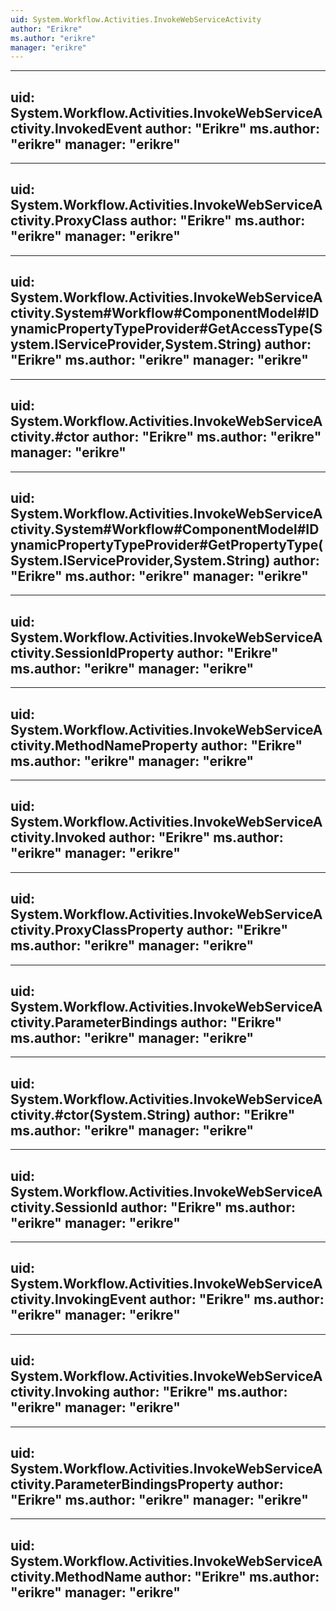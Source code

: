 ```yaml
---
uid: System.Workflow.Activities.InvokeWebServiceActivity
author: "Erikre"
ms.author: "erikre"
manager: "erikre"
---
```


---
uid: System.Workflow.Activities.InvokeWebServiceActivity.InvokedEvent
author: "Erikre"
ms.author: "erikre"
manager: "erikre"
---

---
uid: System.Workflow.Activities.InvokeWebServiceActivity.ProxyClass
author: "Erikre"
ms.author: "erikre"
manager: "erikre"
---

---
uid: System.Workflow.Activities.InvokeWebServiceActivity.System#Workflow#ComponentModel#IDynamicPropertyTypeProvider#GetAccessType(System.IServiceProvider,System.String)
author: "Erikre"
ms.author: "erikre"
manager: "erikre"
---

---
uid: System.Workflow.Activities.InvokeWebServiceActivity.#ctor
author: "Erikre"
ms.author: "erikre"
manager: "erikre"
---

---
uid: System.Workflow.Activities.InvokeWebServiceActivity.System#Workflow#ComponentModel#IDynamicPropertyTypeProvider#GetPropertyType(System.IServiceProvider,System.String)
author: "Erikre"
ms.author: "erikre"
manager: "erikre"
---

---
uid: System.Workflow.Activities.InvokeWebServiceActivity.SessionIdProperty
author: "Erikre"
ms.author: "erikre"
manager: "erikre"
---

---
uid: System.Workflow.Activities.InvokeWebServiceActivity.MethodNameProperty
author: "Erikre"
ms.author: "erikre"
manager: "erikre"
---

---
uid: System.Workflow.Activities.InvokeWebServiceActivity.Invoked
author: "Erikre"
ms.author: "erikre"
manager: "erikre"
---

---
uid: System.Workflow.Activities.InvokeWebServiceActivity.ProxyClassProperty
author: "Erikre"
ms.author: "erikre"
manager: "erikre"
---

---
uid: System.Workflow.Activities.InvokeWebServiceActivity.ParameterBindings
author: "Erikre"
ms.author: "erikre"
manager: "erikre"
---

---
uid: System.Workflow.Activities.InvokeWebServiceActivity.#ctor(System.String)
author: "Erikre"
ms.author: "erikre"
manager: "erikre"
---

---
uid: System.Workflow.Activities.InvokeWebServiceActivity.SessionId
author: "Erikre"
ms.author: "erikre"
manager: "erikre"
---

---
uid: System.Workflow.Activities.InvokeWebServiceActivity.InvokingEvent
author: "Erikre"
ms.author: "erikre"
manager: "erikre"
---

---
uid: System.Workflow.Activities.InvokeWebServiceActivity.Invoking
author: "Erikre"
ms.author: "erikre"
manager: "erikre"
---

---
uid: System.Workflow.Activities.InvokeWebServiceActivity.ParameterBindingsProperty
author: "Erikre"
ms.author: "erikre"
manager: "erikre"
---

---
uid: System.Workflow.Activities.InvokeWebServiceActivity.MethodName
author: "Erikre"
ms.author: "erikre"
manager: "erikre"
---
